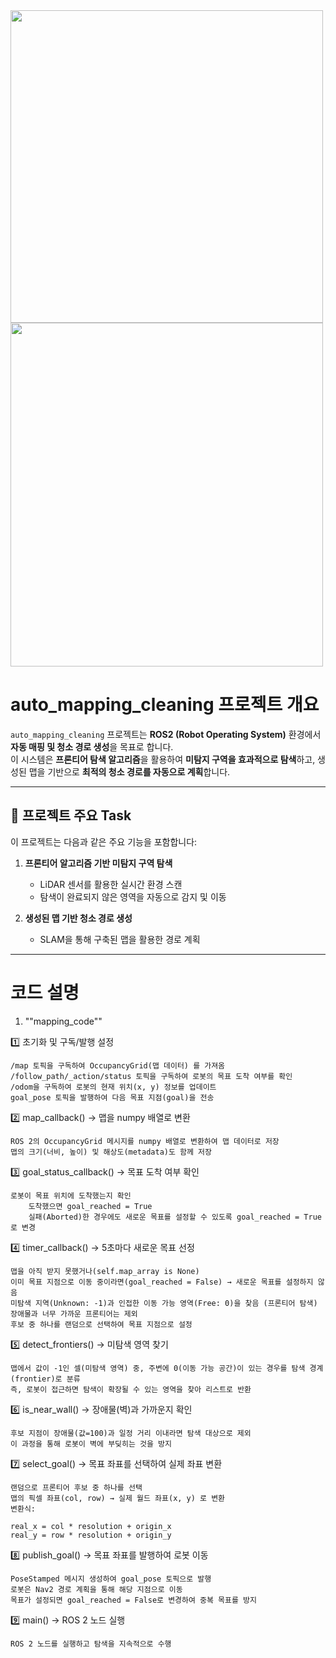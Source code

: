 <img src="https://github.com/user-attachments/assets/a66d203d-aad3-4c32-935c-236dfc5f3d3f" width="500">

<img src="https://github.com/user-attachments/assets/3916763b-f4cd-44e2-84ce-ea3dce010875" width="500" height="550">


# auto_mapping_cleaning 프로젝트 개요

`auto_mapping_cleaning` 프로젝트는 **ROS2 (Robot Operating System)** 환경에서 **자동 매핑 및 청소 경로 생성**을 목표로 합니다.  
이 시스템은 **프론티어 탐색 알고리즘**을 활용하여 **미탐지 구역을 효과적으로 탐색**하고, 생성된 맵을 기반으로 **최적의 청소 경로를 자동으로 계획**합니다.

---

## 📌 프로젝트 주요 Task

이 프로젝트는 다음과 같은 주요 기능을 포함합니다:

1. **프론티어 알고리즘 기반 미탐지 구역 탐색**
   - LiDAR 센서를 활용한 실시간 환경 스캔  
   - 탐색이 완료되지 않은 영역을 자동으로 감지 및 이동  

2. **생성된 맵 기반 청소 경로 생성**
   - SLAM을 통해 구축된 맵을 활용한 경로 계획  
 
---

# 코드 설명

1. ""mapping_code""

1️⃣ 초기화 및 구독/발행 설정

    /map 토픽을 구독하여 OccupancyGrid(맵 데이터) 를 가져옴
    /follow_path/_action/status 토픽을 구독하여 로봇의 목표 도착 여부를 확인
    /odom을 구독하여 로봇의 현재 위치(x, y) 정보를 업데이트
    goal_pose 토픽을 발행하여 다음 목표 지점(goal)을 전송

2️⃣ map_callback() → 맵을 numpy 배열로 변환

    ROS 2의 OccupancyGrid 메시지를 numpy 배열로 변환하여 맵 데이터로 저장
    맵의 크기(너비, 높이) 및 해상도(metadata)도 함께 저장

3️⃣ goal_status_callback() → 목표 도착 여부 확인

    로봇이 목표 위치에 도착했는지 확인
        도착했으면 goal_reached = True
        실패(Aborted)한 경우에도 새로운 목표를 설정할 수 있도록 goal_reached = True로 변경

4️⃣ timer_callback() → 5초마다 새로운 목표 선정

    맵을 아직 받지 못했거나(self.map_array is None)
    이미 목표 지점으로 이동 중이라면(goal_reached = False) → 새로운 목표를 설정하지 않음
    미탐색 지역(Unknown: -1)과 인접한 이동 가능 영역(Free: 0)을 찾음 (프론티어 탐색)
    장애물과 너무 가까운 프론티어는 제외
    후보 중 하나를 랜덤으로 선택하여 목표 지점으로 설정

5️⃣ detect_frontiers() → 미탐색 영역 찾기

    맵에서 값이 -1인 셀(미탐색 영역) 중, 주변에 0(이동 가능 공간)이 있는 경우를 탐색 경계(frontier)로 분류
    즉, 로봇이 접근하면 탐색이 확장될 수 있는 영역을 찾아 리스트로 반환

6️⃣ is_near_wall() → 장애물(벽)과 가까운지 확인

    후보 지점이 장애물(값=100)과 일정 거리 이내라면 탐색 대상으로 제외
    이 과정을 통해 로봇이 벽에 부딪히는 것을 방지

7️⃣ select_goal() → 목표 좌표를 선택하여 실제 좌표 변환

    랜덤으로 프론티어 후보 중 하나를 선택
    맵의 픽셀 좌표(col, row) → 실제 월드 좌표(x, y) 로 변환
    변환식:

    real_x = col * resolution + origin_x
    real_y = row * resolution + origin_y

8️⃣ publish_goal() → 목표 좌표를 발행하여 로봇 이동

    PoseStamped 메시지 생성하여 goal_pose 토픽으로 발행
    로봇은 Nav2 경로 계획을 통해 해당 지점으로 이동
    목표가 설정되면 goal_reached = False로 변경하여 중복 목표를 방지

9️⃣ main() → ROS 2 노드 실행

    ROS 2 노드를 실행하고 탐색을 지속적으로 수행


